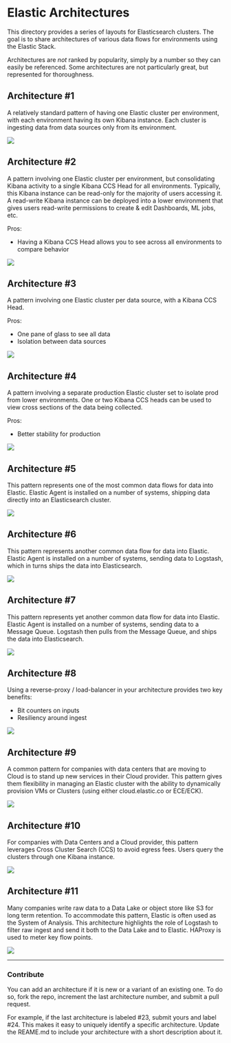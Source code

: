 # Elastic Architectures

This directory provides a series of layouts for Elasticsearch clusters.  The goal is to share architectures of various data flows for environments using the Elastic Stack.

Architectures are *not* ranked by popularity, simply by a number so they can easily be referenced.  Some architectures are not particularly great, but represented for thoroughness.

## Architecture #1

A relatively standard pattern of having one Elastic cluster per environment, with each environment having its own Kibana instance.  Each cluster is ingesting data from data sources only from its environment.

![](images/architecture-1.png)

## Architecture #2

A pattern involving one Elastic cluster per environment, but consolidating Kibana activity to a single Kibana CCS Head for all environments.  Typically, this Kibana instance can be read-only for the majority of users accessing it.  A read-write Kibana instance can be deployed into a lower environment that gives users read-write permissions to create & edit Dashboards, ML jobs, etc.

Pros:

- Having a Kibana CCS Head allows you to see across all environments to compare behavior

![](images/architecture-2.png)

## Architecture #3

A pattern involving one Elastic cluster per data source, with a Kibana CCS Head.

Pros:

- One pane of glass to see all data
- Isolation between data sources

![](images/architecture-3.png)

## Architecture #4

A pattern involving a separate production Elastic cluster set to isolate prod from lower environments.  One or two Kibana CCS heads can be used to view cross sections of the data being collected.

Pros:

- Better stability for production

![](images/architecture-4.png)

## Architecture #5

This pattern represents one of the most common data flows for data into Elastic.  Elastic Agent is installed on a number of systems, shipping data directly into an Elasticsearch cluster.

![](images/architecture-5.png)

## Architecture #6

This pattern represents another common data flow for data into Elastic.  Elastic Agent is installed on a number of systems, sending data to Logstash, which in turns ships the data into Elasticsearch.

![](images/architecture-6.png)

## Architecture #7

This pattern represents yet another common data flow for data into Elastic.  Elastic Agent is installed on a number of systems, sending data to a Message Queue.  Logstash then pulls from the Message Queue, and ships the data into Elasticsearch.

![](images/architecture-7.png)

## Architecture #8

Using a reverse-proxy / load-balancer in your architecture provides two key benefits:

- Bit counters on inputs
- Resiliency around ingest

![](images/architecture-8.png)

## Architecture #9

A common pattern for companies with data centers that are moving to Cloud is to stand up new services in their Cloud provider.  This pattern gives them flexibility in managing an Elastic cluster with the ability to dynamically provision VMs or Clusters (using either cloud.elastic.co or ECE/ECK).

![](images/architecture-9.png)

## Architecture #10

For companies with Data Centers and a Cloud provider, this pattern leverages Cross Cluster Search (CCS) to avoid egress fees.  Users query the clusters through one Kibana instance.

![](images/architecture-10.png)

## Architecture #11

Many companies write raw data to a Data Lake or object store like S3 for long term retention.  To accommodate this pattern, Elastic is often used as the System of Analysis.  This architecture highlights the role of Logstash to filter raw ingest and send it both to the Data Lake and to Elastic.  HAProxy is used to meter key flow points.

![](images/architecture-11.png)

------

### Contribute

You can add an architecture if it is new or a variant of an existing one.  To do so, fork the repo, increment the last architecture number, and submit a pull request.

For example, if the last architecture is labeled #23, submit yours and label #24.  This makes it easy to uniquely identify a specific architecture.  Update the REAME.md to include your architecture with a short description about it.
 
